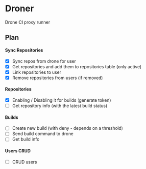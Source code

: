 # Droner

Drone CI proxy runner

## Plan

#### Sync Repositories
- [x] Sync repos from drone for user
- [x] Get repositories and add them to repositories table (only active)
- [x] Link repositories to user
- [x] Remove repositories from users (if removed)
 
#### Repositories
- [x] Enabling / Disabling it for builds (generate token)
- [ ] Get repository info (with the latest build status)

#### Builds
- [ ] Create new build (with deny - depends on a threshold)
- [ ] Send build command to drone
- [ ] Get build info

#### Users CRUD
- [ ] CRUD users
